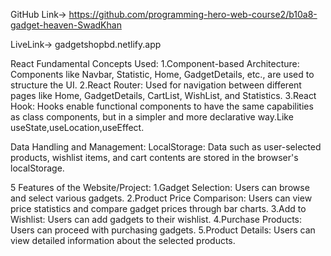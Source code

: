 GitHub Link-> https://github.com/programming-hero-web-course2/b10a8-gadget-heaven-SwadKhan

LiveLink-> gadgetshopbd.netlify.app

React Fundamental Concepts Used:
1.Component-based Architecture: Components like Navbar, Statistic, Home, GadgetDetails, etc., are used to structure the UI.
2.React Router: Used for navigation between different pages like Home, GadgetDetails, CartList, WishList, and Statistics.
3.React Hook: Hooks enable functional components to have the same capabilities as class components, but in a simpler and more declarative way.Like useState,useLocation,useEffect.

Data Handling and Management:
LocalStorage: Data such as user-selected products, wishlist items, and cart contents are stored in the browser's localStorage.

5 Features of the Website/Project:
1.Gadget Selection: Users can browse and select various gadgets.
2.Product Price Comparison: Users can view price statistics and compare gadget prices through bar charts.
3.Add to Wishlist: Users can add gadgets to their wishlist.
4.Purchase Products: Users can proceed with purchasing gadgets.
5.Product Details: Users can view detailed information about the selected products.
